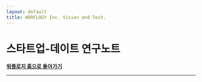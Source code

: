 ```yaml
---
layout: default
title: WORFLOGY Inc. Vision and Tech.
---
```


# 스타트업-데이트 연구노트

[**워플로지 홈으로 돌아가기**](https://worflogy.com)

---
